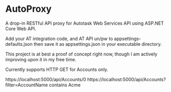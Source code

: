 # AutoProxy
A drop-in RESTful API proxy for Autotask Web Services API using ASP.NET Core Web API.

Add your AT integration code, and AT API un/pw to appsettings-defaults.json then save it as appsettings.json in your executable directory.

This project is at best a proof of concept right now, though I am actively improving upon it in my free time.

Currently supports HTTP GET for Accounts only.

https://localhost:5000/api/Accounts/0
https://localhost:5000/api/Accounts?filter=AccountName contains Acme
